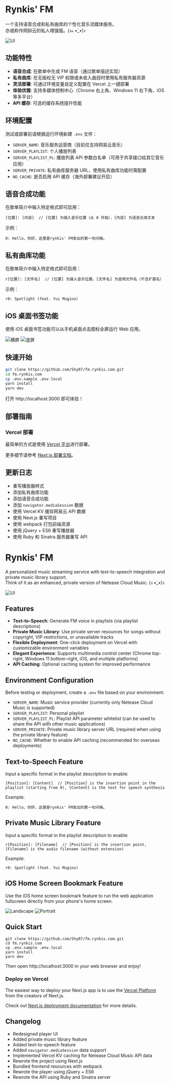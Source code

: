 # Rynkis' FM

一个支持语音合成和私有曲库的个性化音乐流媒体服务。  
亦或称作网抑云的私人增强版。(ง๑ •̀_•́)ง

![UI](/screenshots/ui.jpg)

## 功能特性

- **语音合成**: 在歌单中生成 FM 语音（通过歌单描述实现）
- **私有曲库**: 在无版权无 VIP 权限或未收入曲目时使用私有服务器资源
- **灵活部署**: 可通过环境变量自定义配置在 Vercel 上一键部署
- **体验优雅**: 支持多媒体控制中心（Chrome 右上角、Windows 11 右下角、iOS 等多平台）
- **API 缓存**: 可选的缓存系统提升性能

## 环境配置

测试或部署前请根据运行环境新建 `.env` 文件：

- `SERVER_NAME`: 音乐服务运营商（目前仅支持网易云音乐）
- `SERVER_PLAYLIST`: 个人播放列表
- `SERVER_PLAYLIST_PL`: 播放列表 API 参数白名单（可用于共享接口给其它音乐应用）
- `SERVER_PRIVATE`: 私有曲库服务器 URL，使用私有曲库功能时需配置
- `NO_CACHE`: 是否启用 API 缓存（海外部署建议开启）

## 语音合成功能

在歌单简介中输入特定格式即可启用：

```
[位置]: [内容]  // [位置] 为插入音乐位置（从 0 开始），[内容] 为语音合成文本
```

示例：
```
0: Hello，你好，这里是rynkis' FM发出的第一句问候。
```

## 私有曲库功能

在歌单简介中输入特定格式即可启用：

```
r[位置]: [文件名]  // [位置] 为插入音乐位置，[文件名] 为音频文件名（不含扩展名）
```

示例：
```
r0: Spotlight (feat. Yui Mugino)
```

## iOS 桌面书签功能

使用 iOS 桌面书签功能可以从手机桌面点击图标全屏运行 Web 应用。

![横屏](/screenshots/mobile01.png)
![竖屏](/screenshots/mobile02.png)

## 快速开始

```bash
git clone https://github.com/Shy07/fm.rynkis.com.git
cd fm.rynkis.com
cp .env.sample .env.local
yarn install
yarn dev
```

打开 http://localhost:3000 即可体验！

## 部署指南

### Vercel 部署

最简单的方式是使用 [Vercel 平台](https://vercel.com/new?utm_medium=default-template&filter=next.js&utm_source=create-next-app&utm_campaign=create-next-app-readme)进行部署。

更多细节请参考 [Next.js 部署文档](https://nextjs.org/docs/deployment)。

## 更新日志

- 重写播放器样式
- 添加私有曲库功能
- 添加语音合成功能
- 添加 `navigator.mediaSession` 数据
- 使用 Vercel KV 缓存网易云 API 数据
- 使用 Next.js 重写项目
- 使用 webpack 打包前端资源
- 使用 jQuery + ES6 重写播放器
- 使用 Ruby 和 Sinatra 服务器重写 API

# Rynkis' FM

A personalized music streaming service with text-to-speech integration and private music library support.  
Think of it as an enhanced, private version of Netease Cloud Music. (ง •̀_•́)ง

![UI](./screenshots/ui.jpg)

## Features

- **Text-to-Speech**: Generate FM voice in playlists (via playlist descriptions)
- **Private Music Library**: Use private server resources for songs without copyright, VIP restrictions, or unavailable tracks
- **Flexible Deployment**: One-click deployment on Vercel with customizable environment variables
- **Elegant Experience**: Supports multimedia control center (Chrome top-right, Windows 11 bottom-right, iOS, and multiple platforms)
- **API Caching**: Optional caching system for improved performance

## Environment Configuration

Before testing or deployment, create a `.env` file based on your environment:

- `SERVER_NAME`: Music service provider (currently only Netease Cloud Music is supported)
- `SERVER_PLAYLIST`: Personal playlist
- `SERVER_PLAYLIST_PL`: Playlist API parameter whitelist (can be used to share the API with other music applications)
- `SERVER_PRIVATE`: Private music library server URL (required when using the private library feature)
- `NO_CACHE`: Whether to enable API caching (recommended for overseas deployments)

## Text-to-Speech Feature

Input a specific format in the playlist description to enable:

```
[Position]: [Content]  // [Position] is the insertion point in the playlist (starting from 0), [Content] is the text for speech synthesis
```

Example:
```
0: Hello，你好，这里是rynkis' FM发出的第一句问候。
```

## Private Music Library Feature

Input a specific format in the playlist description to enable:

```
r[Position]: [Filename]  // [Position] is the insertion point, [Filename] is the audio filename (without extension)
```

Example:
```
r0: Spotlight (feat. Yui Mugino)
```

## iOS Home Screen Bookmark Feature

Use the iOS home screen bookmark feature to run the web application fullscreen directly from your phone's home screen.

![Landscape](./screenshots/mobile01.png)
![Portrait](./screenshots/mobile02.png)

## Quick Start

```
git clone https://github.com/Shy07/fm.rynkis.com.git
cd fm.rynkis.com
cp .env.sample .env.local
yarn install
yarn dev
```
Then open http://localhost:3000 in your web browser and enjoy!  

### Deploy on Vercel

The easiest way to deploy your Next.js app is to use the [Vercel Platform](https://vercel.com/new?utm_medium=default-template&filter=next.js&utm_source=create-next-app&utm_campaign=create-next-app-readme) from the creators of Next.js.

Check out [Next.js deployment documentation](https://nextjs.org/docs/deployment) for more details.

## Changelog

- Redesigned player UI
- Added private music library feature
- Added text-to-speech feature
- Added `navigator.mediaSession` data support
- Implemented Vercel KV caching for Netease Cloud Music API data
- Rewrote the project using Next.js
- Bundled frontend resources with webpack
- Rewrote the player using jQuery + ES6
- Rewrote the API using Ruby and Sinatra server
